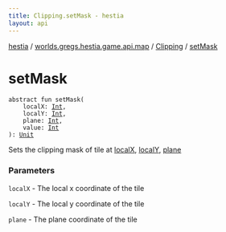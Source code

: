 ```yaml
---
title: Clipping.setMask - hestia
layout: api
---
```


<div class='api-docs-breadcrumbs'><a href="../../index.html">hestia</a> / <a href="../index.html">worlds.gregs.hestia.game.api.map</a> / <a href="index.html">Clipping</a> / <a href="./set-mask.html">setMask</a></div>

# setMask

<div class="signature"><code><span class="keyword">abstract</span> <span class="keyword">fun </span><span class="identifier">setMask</span><span class="symbol">(</span><br/>&nbsp;&nbsp;&nbsp;&nbsp;<span class="parameterName" id="worlds.gregs.hestia.game.api.map.Clipping$setMask(kotlin.Int, kotlin.Int, kotlin.Int, kotlin.Int)/localX">localX</span><span class="symbol">:</span>&nbsp;<a href="https://kotlinlang.org/api/latest/jvm/stdlib/kotlin/-int/index.html"><span class="identifier">Int</span></a><span class="symbol">, </span><br/>&nbsp;&nbsp;&nbsp;&nbsp;<span class="parameterName" id="worlds.gregs.hestia.game.api.map.Clipping$setMask(kotlin.Int, kotlin.Int, kotlin.Int, kotlin.Int)/localY">localY</span><span class="symbol">:</span>&nbsp;<a href="https://kotlinlang.org/api/latest/jvm/stdlib/kotlin/-int/index.html"><span class="identifier">Int</span></a><span class="symbol">, </span><br/>&nbsp;&nbsp;&nbsp;&nbsp;<span class="parameterName" id="worlds.gregs.hestia.game.api.map.Clipping$setMask(kotlin.Int, kotlin.Int, kotlin.Int, kotlin.Int)/plane">plane</span><span class="symbol">:</span>&nbsp;<a href="https://kotlinlang.org/api/latest/jvm/stdlib/kotlin/-int/index.html"><span class="identifier">Int</span></a><span class="symbol">, </span><br/>&nbsp;&nbsp;&nbsp;&nbsp;<span class="parameterName" id="worlds.gregs.hestia.game.api.map.Clipping$setMask(kotlin.Int, kotlin.Int, kotlin.Int, kotlin.Int)/value">value</span><span class="symbol">:</span>&nbsp;<a href="https://kotlinlang.org/api/latest/jvm/stdlib/kotlin/-int/index.html"><span class="identifier">Int</span></a><br/><span class="symbol">)</span><span class="symbol">: </span><a href="https://kotlinlang.org/api/latest/jvm/stdlib/kotlin/-unit/index.html"><span class="identifier">Unit</span></a></code></div>

Sets the clipping mask of tile at <a href="set-mask.html#worlds.gregs.hestia.game.api.map.Clipping$setMask(kotlin.Int, kotlin.Int, kotlin.Int, kotlin.Int)/localX">localX</a>, <a href="set-mask.html#worlds.gregs.hestia.game.api.map.Clipping$setMask(kotlin.Int, kotlin.Int, kotlin.Int, kotlin.Int)/localY">localY</a>, <a href="set-mask.html#worlds.gregs.hestia.game.api.map.Clipping$setMask(kotlin.Int, kotlin.Int, kotlin.Int, kotlin.Int)/plane">plane</a>

### Parameters

<code>localX</code> - The local x coordinate of the tile

<code>localY</code> - The local y coordinate of the tile

<code>plane</code> - The plane coordinate of the tile